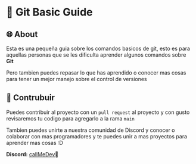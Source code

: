 # 🌿 Git Basic Guide

## 🌐 About

Esta es una pequeña guia sobre los comandos basicos de git, esto es para aquellas personas que se les dificulta aprender algunos comandos sobre **Git**

Pero tambien puedes repasar lo que has aprendido o conocer mas cosas para tener un mejor manejo sobre el control de versiones

## 🔧 Contrubuir

Puedes contribuir al proyecto con un `pull request` al proyecto y con gusto revisaremos tu codigo para agregarlo a la rama `main`

Tambien puedes unirte a nuestra comunidad de Discord y conocer o colaborar con mas programadores y te puedes unir a mas proyectos para aprender mas cosas :D

**Discord:** [callMeDev](https://discord.gg/RTdXPfbz3K)🌟
